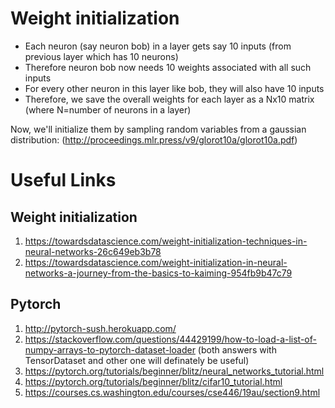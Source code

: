 # Weight initialization

- Each neuron (say neuron bob) in a layer gets say 10 inputs 
  (from previous layer which has 10 neurons)
- Therefore neuron bob now needs 10 weights associated with all such inputs
- For every other neuron in this layer like bob, they will also have 10 inputs
- Therefore, we save the overall weights for each layer as a Nx10 matrix (where N=number of neurons
  in a layer)

Now, we'll initialize them by sampling random variables from a gaussian distribution:
(http://proceedings.mlr.press/v9/glorot10a/glorot10a.pdf)


# Useful Links

## Weight initialization

1. https://towardsdatascience.com/weight-initialization-techniques-in-neural-networks-26c649eb3b78
2. https://towardsdatascience.com/weight-initialization-in-neural-networks-a-journey-from-the-basics-to-kaiming-954fb9b47c79

## Pytorch

1. http://pytorch-sush.herokuapp.com/
2. https://stackoverflow.com/questions/44429199/how-to-load-a-list-of-numpy-arrays-to-pytorch-dataset-loader (both answers with TensorDataset and other one will definately be useful)
3. https://pytorch.org/tutorials/beginner/blitz/neural_networks_tutorial.html
4. https://pytorch.org/tutorials/beginner/blitz/cifar10_tutorial.html
5. https://courses.cs.washington.edu/courses/cse446/19au/section9.html